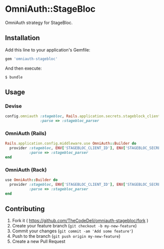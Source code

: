 # OmniAuth::StageBloc

OmniAuth strategy for StageBloc.

## Installation

Add this line to your application's Gemfile:

```ruby
gem 'omniauth-stagebloc'
```

And then execute:

    $ bundle

## Usage

### Devise

```ruby
config.omniauth :stagebloc, Rails.application.secrets.stageblock_client_id, Rails.application.secrets.stageblock_secret,
                :parse => :stagebloc_parser
```

### OmniAuth (Rails)

```ruby
Rails.application.config.middleware.use OmniAuth::Builder do
  provider :stagebloc, ENV['STAGEBLOC_CLIENT_ID'], ENV['STAGEBLOC_SECRET'],
           :parse => :stagebloc_parser
end
```

### OmniAuth (Rack)

```ruby
use OmniAuth::Builder do
  provider :stagebloc, ENV['STAGEBLOC_CLIENT_ID'], ENV['STAGEBLOC_SECRET'],
           :parse => :stagebloc_parser
end
```

## Contributing

1. Fork it ( https://github.com/TheCodeDeli/omniauth-stagebloc/fork )
2. Create your feature branch (`git checkout -b my-new-feature`)
3. Commit your changes (`git commit -am 'Add some feature'`)
4. Push to the branch (`git push origin my-new-feature`)
5. Create a new Pull Request
